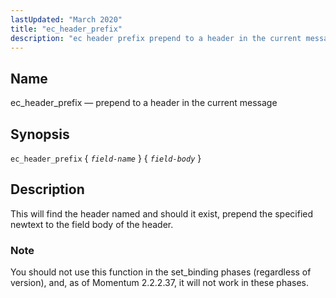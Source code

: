 ```yaml
---
lastUpdated: "March 2020"
title: "ec_header_prefix"
description: "ec header prefix prepend to a header in the current message ec header prefix field name field body This will find the header named field name and should it exist prepend the specified newtext to the field body of the header You should not use this function in the set..."
---
```


<a name="sieve.ref.ec_header_prefix"></a> 
## Name

ec_header_prefix — prepend to a header in the current message

## Synopsis

`ec_header_prefix` { *`field-name`* } { *`field-body`* }

<a name="idp29869424"></a> 
## Description

This will find the header named <field-name> and should it exist, prepend the specified newtext to the field body of the header.

### Note

You should not use this function in the set_binding phases (regardless of version), and, as of Momentum 2.2.2.37, it will not work in these phases.